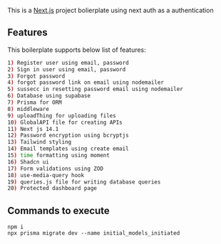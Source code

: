 This is a [Next.js](https://nextjs.org/) project bolierplate using next auth as a authentication

## Features

This boilerplate supports below list of features:

```bash
1) Register user using email, password
2) Sign in user using email, password
3) Forgot password
4) forgot password link on email using nodemailer
5) sussecc in resetting password email using nodemailer
6) Database using supabase
7) Prisma for ORM
8) middleware
9) uploadThing for uploading files
10) GlobalAPI file for creating APIs
11) Next js 14.1
12) Password encryption using bcryptjs
13) Tailwind styling
14) Email templates using create email
15) time formatting using moment
16) Shadcn ui
17) Form validations using ZOD
18) use-media-query hook
19) queries.js file for writing database queries
20) Protected dashboard page
```


## Commands to execute
```
npm i
npx prisma migrate dev --name initial_models_initiated
```
